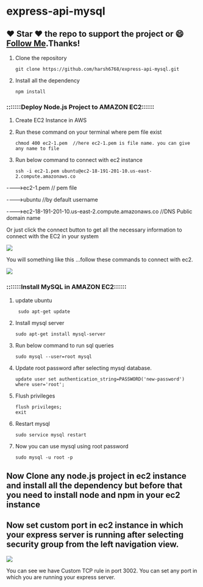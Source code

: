 # express-api-mysql

## :heart: Star :heart: the repo to support the project or :smile:[Follow Me](https://github.com/harsh6768).Thanks!

1. Clone the repository

       git clone https://github.com/harsh6768/express-api-mysql.git

2. Install all the dependency

       npm install


### :::::::Deploy Node.js Project to AMAZON EC2::::::

1. Create EC2 Instance in AWS

2. Run these command on your terminal where pem file exist

       chmod 400 ec2-1.pem  //here ec2-1.pem is file name. you can give any name to file

3. Run below command to connect with ec2 instance 

       ssh -i ec2-1.pem ubuntu@ec2-18-191-201-10.us-east-2.compute.amazonaws.co
  
---->ec2-1.pem                                                        // pem file

---->ubuntu                                                           //by default username

---->ec2-18-191-201-10.us-east-2.compute.amazonaws.co                 //DNS Public domain name

Or just click the connect button to get all the necessary information to connect with the EC2 in your system

<img src="https://github.com/harsh6768/express-api-mysql/blob/master/Images/Screenshot%20from%202019-11-02%2020-47-32.png"/>

You will something like this ...follow these commands to connect with ec2. 

<img src="https://github.com/harsh6768/express-api-mysql/blob/master/Images/Screenshot%20from%202019-11-03%2014-11-07.png"/>

### :::::::Install MySQL in AMAZON EC2::::::

1. update ubuntu
        
        sudo apt-get update
        
2. Install mysql server

       sudo apt-get install mysql-server
       
3. Run below command to run sql queries
     
       sudo mysql --user=root mysql
       
4. Update root password after selecting mysql database.
      
       update user set authentication_string=PASSWORD('new-password') where user='root';
       
5. Flush privileges
      
       flush privileges;
       exit
6. Restart mysql 
       
       sudo service mysql restart
       
7. Now you can use mysql using root password

       sudo mysql -u root -p

## Now Clone any node.js project in ec2 instance and install all the dependency but before that you need to install node and npm in your ec2 instance

## Now set custom port in ec2 instance in which your express server is running after selecting security group from the left navigation view.

<img src="https://github.com/harsh6768/express-api-mysql/blob/master/Images/Screenshot%20from%202019-11-02%2020-38-22.png"/>

You can see we have Custom TCP rule in port 3002. You can set any port in which you are running your express server.




      
      
